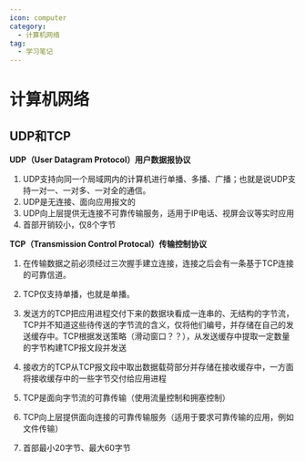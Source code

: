 ```yaml
---
icon: computer
category:
  - 计算机网络
tag:
  - 学习笔记
---
```


# 计算机网络

## UDP和TCP

**UDP（User Datagram Protocol）用户数据报协议**

1. UDP支持向同一个局域网内的计算机进行单播、多播、广播；也就是说UDP支持一对一、一对多、一对全的通信。
2. UDP是无连接、面向应用报文的
3. UDP向上层提供无连接不可靠传输服务，适用于IP电话、视屏会议等实时应用
4. 首部开销较小，仅8个字节

**TCP（Transmission Control Protocal）传输控制协议**

1. 在传输数据之前必须经过三次握手建立连接，连接之后会有一条基于TCP连接的可靠信道。

2. TCP仅支持单播，也就是单播。
3. 发送方的TCP把应用进程交付下来的数据块看成一连串的、无结构的字节流，TCP并不知道这些待传送的字节流的含义，仅将他们编号，并存储在自己的发送缓存中。TCP根据发送策略（滑动窗口？？），从发送缓存中提取一定数量的字节构建TCP报文段并发送
4. 接收方的TCP从TCP报文段中取出数据载荷部分并存储在接收缓存中，一方面将接收缓存中的一些字节交付给应用进程
5. TCP是面向字节流的可靠传输（使用流量控制和拥塞控制）
6. TCP向上层提供面向连接的可靠传输服务（适用于要求可靠传输的应用，例如文件传输）
7. 首部最小20字节、最大60字节
